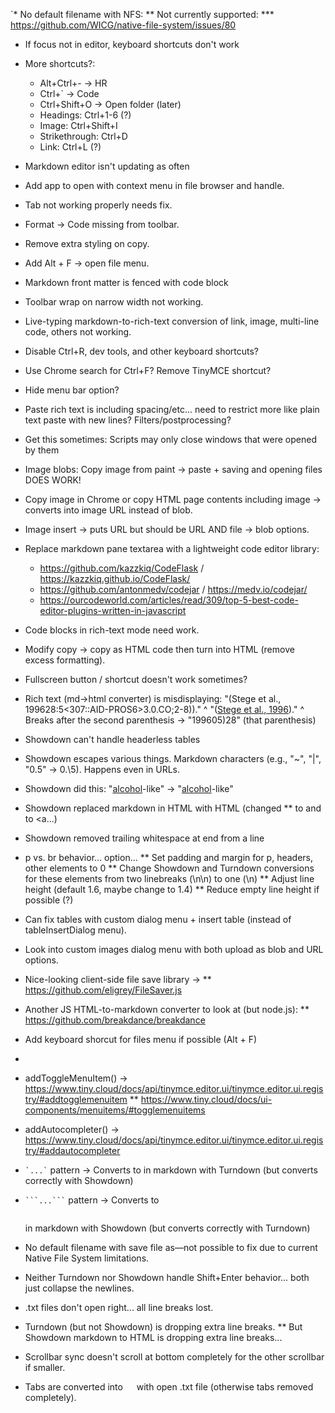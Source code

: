 `* No default filename with NFS:
** Not currently supported:
*** https://github.com/WICG/native-file-system/issues/80


- If focus not in editor, keyboard shortcuts don't work


- More shortcuts?:
	- Alt+Ctrl+- -> HR
	- Ctrl+` -> Code
	- Ctrl+Shift+O -> Open folder (later)
	- Headings: Ctrl+1-6 (?)
	- Image: Ctrl+Shift+I
	- Strikethrough: Ctrl+D
	- Link: Ctrl+L (?)

- Markdown editor isn't updating as often


- Add app to open with context menu in file browser and handle.

- Tab not working properly needs fix.

- Format -> Code missing from toolbar.

- Remove extra styling on copy.

- Add Alt + F -> open file menu.

- Markdown front matter is fenced with code block

- Toolbar wrap on narrow width not working.

- Live-typing markdown-to-rich-text conversion of link, image, multi-line code, others not working.

- Disable Ctrl+R, dev tools, and other keyboard shortcuts?

- Use Chrome search for Ctrl+F? Remove TinyMCE shortcut?

- Hide menu bar option?

- Paste rich text is including spacing/etc... need to restrict more like plain text paste with new lines? Filters/postprocessing?

- Get this sometimes: Scripts may only close windows that were opened by them

- Image blobs: Copy image from paint -> paste + saving and opening files DOES WORK!
- Copy image in Chrome or copy HTML page contents including image -> converts into image URL instead of blob.

- Image insert -> puts URL but should be URL AND file -> blob options.

- Replace markdown pane textarea with a lightweight code editor library:
  - https://github.com/kazzkiq/CodeFlask / https://kazzkiq.github.io/CodeFlask/
  - https://github.com/antonmedv/codejar / https://medv.io/codejar/
  - https://ourcodeworld.com/articles/read/309/top-5-best-code-editor-plugins-written-in-javascript

- Code blocks in rich-text mode need work.

- Modify copy -> copy as HTML code then turn into HTML (remove excess formatting).
- Fullscreen button / shortcut doesn't work sometimes?

- Rich text (md->html converter) is misdisplaying: "(Stege et al., 199628:5<307::AID-PROS6>3.0.CO;2-8))."
	^ "([Stege et al., 1996](https://doi.org/10.1002/(SICI)1097-0045(199605)28:5<307::AID-PROS6>3.0.CO;2-8))."
	^ Breaks after the second parenthesis -> "199605)28" (that parenthesis)


- Showdown can't handle headerless tables

- Showdown escapes various things. Markdown characters (e.g., "~", "|", "0.5" -> 0.\5). Happens even in URLs.
- Showdown did this:
	"[alcohol](https://en.wikipedia.org/wiki/Alcohol_(drug))-like" ->
	"[alcohol](https://en.wikipedia.org/wiki/Alcohol_(drug))\-like"

- Showdown replaced markdown in HTML with HTML (changed ** to <em></em> and []() to <a...)

- Showdown removed trailing whitespace at end from a line



* p vs. br behavior... option...
** Set padding and margin for p, headers, other elements to 0
** Change Showdown and Turndown conversions for these elements from two linebreaks (\n\n) to one (\n)
** Adjust line height (default 1.6, maybe change to 1.4)
** Reduce empty line height if possible (?)



* Can fix tables with custom dialog menu + insert table (instead of tableInsertDialog menu).
* Look into custom images dialog menu with both upload as blob and URL options.


* Nice-looking client-side file save library ->
** https://github.com/eligrey/FileSaver.js


* Another JS HTML-to-markdown converter to look at (but node.js):
** https://github.com/breakdance/breakdance

* Add keyboard shorcut for files menu if possible (Alt + F)
* 

* addToggleMenuItem() -> https://www.tiny.cloud/docs/api/tinymce.editor.ui/tinymce.editor.ui.registry/#addtogglemenuitem
** https://www.tiny.cloud/docs/ui-components/menuitems/#togglemenuitems
* addAutocompleter() -> https://www.tiny.cloud/docs/api/tinymce.editor.ui/tinymce.editor.ui.registry/#addautocompleter

* ``` `...` ``` pattern -> Converts to <span><code></span></code> in markdown with Turndown (but converts correctly with Showdown)
* ` ```...``` ` pattern -> Converts to <pre></pre> in markdown with Showdown (but converts correctly with Turndown)

* No default filename with save file as—not possible to fix due to current Native File System limitations.

* Neither Turndown nor Showdown handle Shift+Enter behavior... both just collapse the newlines.

* .txt files don't open right... all line breaks lost.

* Turndown (but not Showdown) is dropping extra line breaks.
** But Showdown markdown to HTML is dropping extra line breaks...

* Scrollbar sync doesn't scroll at bottom completely for the other scrollbar if smaller.

* Tabs are converted into &emsp; with open .txt file (otherwise tabs removed completely).

